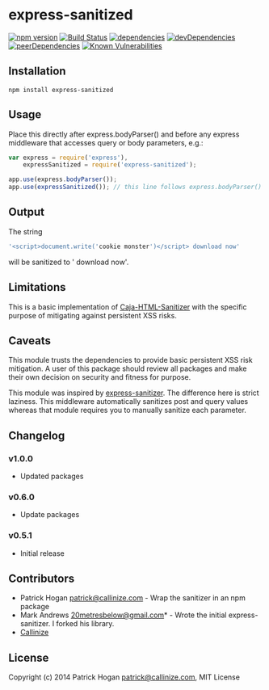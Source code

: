 # express-sanitized

[![npm version](https://badge.fury.io/js/express-sanitized.svg)](https://badge.fury.io/js/express-sanitized)
[![Build Status](https://travis-ci.org/markau/express-sanitized.png?branch=master)](https://travis-ci.org/askhogan/express-sanitized)
[![dependencies](https://david-dm.org/askhogan/express-sanitized.svg)](https://david-dm.org/askhogan/express-sanitized)
[![devDependencies](https://david-dm.org/askhogan/express-sanitized/dev-status.svg)](https://david-dm.org/askhogan/express-sanitized?type=dev)
[![peerDependencies](https://david-dm.org/askhogan/express-sanitized/peer-status.svg)](https://david-dm.org/askhogan/express-sanitized?type=peer)
[![Known Vulnerabilities](https://snyk.io/test/github/askhogan/express-sanitized/badge.svg?targetFile=package.json)](https://snyk.io/test/github/askhogan/express-sanitized?targetFile=package.json)

## Installation

```shell
npm install express-sanitized
```

## Usage

Place this directly after express.bodyParser() and before any express middleware that accesses query or body parameters, e.g.:

```javascript
var express = require('express'),
    expressSanitized = require('express-sanitized');

app.use(express.bodyParser());
app.use(expressSanitized()); // this line follows express.bodyParser()

```

## Output

The string

```javascript
'<script>document.write('cookie monster')</script> download now'
```

will be sanitized to ' download now'.

## Limitations

This is a basic implementation of [Caja-HTML-Sanitizer](https://github.com/theSmaw/Caja-HTML-Sanitizer) with the specific purpose of mitigating against persistent XSS risks. 

## Caveats

This module trusts the dependencies to provide basic persistent XSS risk mitigation. A user of this package should review all packages and make their own decision on security and fitness for purpose.

This module was inspired by [express-sanitizer](https://www.npmjs.org/package/express-sanitizer).
  The difference here is strict laziness.  This middleware automatically
  sanitizes post and query values whereas that module requires you to manually sanitize each
  parameter.

## Changelog

### v1.0.0

- Updated packages

### v0.6.0

- Update packages

### v0.5.1

- Initial release

## Contributors

- Patrick Hogan <patrick@callinize.com> - Wrap the sanitizer in an npm package
- Mark Andrews <20metresbelow@gmail.com>* - Wrote the initial express-sanitizer.  I forked his library.
- [Callinize](http://www.callinize.com)

## License

Copyright (c) 2014 Patrick Hogan <patrick@callinize.com>, MIT License
